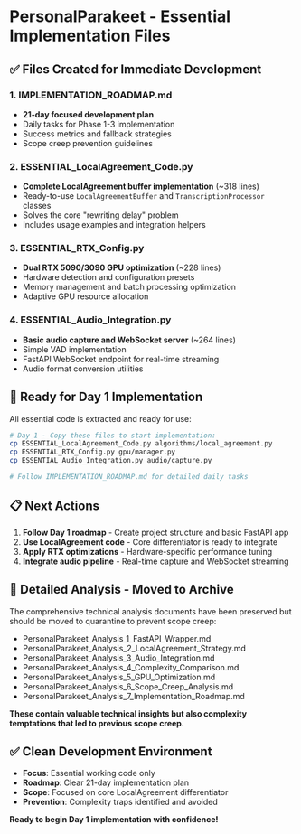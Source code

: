 # PersonalParakeet - Essential Implementation Files

## ✅ Files Created for Immediate Development

### **1. IMPLEMENTATION_ROADMAP.md**
- **21-day focused development plan**
- Daily tasks for Phase 1-3 implementation
- Success metrics and fallback strategies
- Scope creep prevention guidelines

### **2. ESSENTIAL_LocalAgreement_Code.py**
- **Complete LocalAgreement buffer implementation** (~318 lines)
- Ready-to-use `LocalAgreementBuffer` and `TranscriptionProcessor` classes
- Solves the core "rewriting delay" problem
- Includes usage examples and integration helpers

### **3. ESSENTIAL_RTX_Config.py**
- **Dual RTX 5090/3090 GPU optimization** (~228 lines)
- Hardware detection and configuration presets
- Memory management and batch processing optimization
- Adaptive GPU resource allocation

### **4. ESSENTIAL_Audio_Integration.py**
- **Basic audio capture and WebSocket server** (~264 lines)
- Simple VAD implementation
- FastAPI WebSocket endpoint for real-time streaming
- Audio format conversion utilities

## 🎯 **Ready for Day 1 Implementation**

All essential code is extracted and ready for use:

```bash
# Day 1 - Copy these files to start implementation:
cp ESSENTIAL_LocalAgreement_Code.py algorithms/local_agreement.py
cp ESSENTIAL_RTX_Config.py gpu/manager.py
cp ESSENTIAL_Audio_Integration.py audio/capture.py

# Follow IMPLEMENTATION_ROADMAP.md for detailed daily tasks
```

## 📋 **Next Actions**

1. **Follow Day 1 roadmap** - Create project structure and basic FastAPI app
2. **Use LocalAgreement code** - Core differentiator is ready to integrate
3. **Apply RTX optimizations** - Hardware-specific performance tuning
4. **Integrate audio pipeline** - Real-time capture and WebSocket streaming

## 🚫 **Detailed Analysis - Moved to Archive**

The comprehensive technical analysis documents have been preserved but should be moved to quarantine to prevent scope creep:

- PersonalParakeet_Analysis_1_FastAPI_Wrapper.md
- PersonalParakeet_Analysis_2_LocalAgreement_Strategy.md  
- PersonalParakeet_Analysis_3_Audio_Integration.md
- PersonalParakeet_Analysis_4_Complexity_Comparison.md
- PersonalParakeet_Analysis_5_GPU_Optimization.md
- PersonalParakeet_Analysis_6_Scope_Creep_Analysis.md
- PersonalParakeet_Analysis_7_Implementation_Roadmap.md

**These contain valuable technical insights but also complexity temptations that led to previous scope creep.**

## ✅ **Clean Development Environment**

- **Focus**: Essential working code only
- **Roadmap**: Clear 21-day implementation plan
- **Scope**: Focused on core LocalAgreement differentiator
- **Prevention**: Complexity traps identified and avoided

**Ready to begin Day 1 implementation with confidence!**
